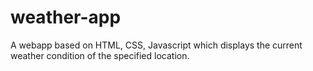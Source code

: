# weather-app
A webapp based on HTML, CSS, Javascript which displays the current weather condition of the specified location.
